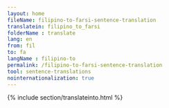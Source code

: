 ```yaml
---
layout: home
fileName: filipino-to-farsi-sentence-translation
translatein: filipino_to_farsi
folderName : translate
lang: en
from: fil
to: fa
langName : filipino-to
permalink: /filipino-to-farsi-sentence-translation
tool: sentence-translations
nointernationalization: true
---
```

{% include section/translateinto.html %}

